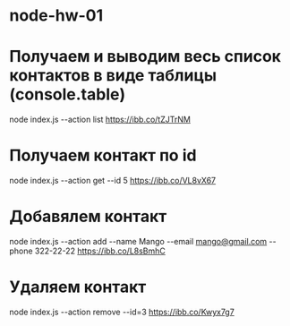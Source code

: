 # node-hw-01

# Получаем и выводим весь список контактов в виде таблицы (console.table)

node index.js --action list https://ibb.co/tZJTrNM

# Получаем контакт по id

node index.js --action get --id 5 https://ibb.co/VL8vX67

# Добавялем контакт

node index.js --action add --name Mango --email mango@gmail.com --phone 322-22-22 https://ibb.co/L8sBmhC

# Удаляем контакт

node index.js --action remove --id=3 https://ibb.co/Kwyx7g7
